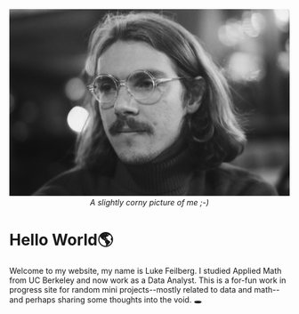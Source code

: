 <!-- Picture of me -->
<img src="images/pic-of-me.jpg" alt="Corny picture of me" class="img-fluid rounded">
<center><i>A slightly corny picture of me ;-)</i></center>

# Hello World🌎
Welcome to my website, my name is Luke Feilberg. I studied Applied Math from UC Berkeley and now work as a Data Analyst. This is a for-fun work in progress site for random mini projects--mostly related to data and math--and perhaps sharing some thoughts into the void. 🕳